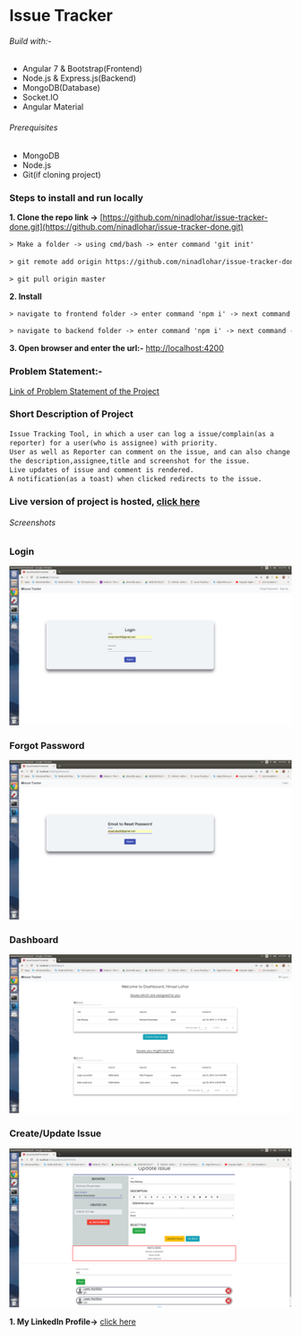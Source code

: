 # Issue Tracker

###### Build with:-
- Angular 7 & Bootstrap(Frontend)
- Node.js & Express.js(Backend)
- MongoDB(Database)
- Socket.IO
- Angular Material

###### Prerequisites
- MongoDB
- Node.js
- Git(if cloning project)

### Steps to install and run locally
**1. Clone the repo link ->** [https://github.com/ninadlohar/issue-tracker-done.git](https://github.com/ninadlohar/issue-tracker-done.git)
````html
> Make a folder -> using cmd/bash -> enter command 'git init'
````
````html
> git remote add origin https://github.com/ninadlohar/issue-tracker-done.git
````
````html
> git pull origin master
````
**2. Install**
````html
> navigate to frontend folder -> enter command 'npm i' -> next command -> 'ng serve'
````
````html
> navigate to backend folder -> enter command 'npm i' -> next command -> 'nodemon app'
````
**3. Open browser and enter the url:-** [http://localhost:4200](http://localhost:4200)

### Problem Statement:-
[Link of Problem Statement of the Project](https://s3-ap-southeast-1.amazonaws.com/edwisor-india-bucket/projects/web/web03/Web030103-Issue-Tracking-Tool.pdf)

### Short Description of Project
```
Issue Tracking Tool, in which a user can log a issue/complain(as a reporter) for a user(who is assignee) with priority.
User as well as Reporter can comment on the issue, and can also change the description,assignee,title and screenshot for the issue.
Live updates of issue and comment is rendered.
A notification(as a toast) when clicked redirects to the issue.
```

### Live version of project is hosted, [click here](http://kovacs-issue-tracker.online/)

###### Screenshots

### Login

![Screenshot](https://github.com/ninadlohar/issue-tracker-done/blob/master/issue-tracker-frontend/src/assets/login.png)

### Forgot Password

![Screenshot](https://github.com/ninadlohar/issue-tracker-done/blob/master/issue-tracker-frontend/src/assets/forgotPassword.png)

### Dashboard

![Screenshot](https://github.com/ninadlohar/issue-tracker-done/blob/master/issue-tracker-frontend/src/assets/issueDashboard.png)

### Create/Update Issue

![Screenshot](https://github.com/ninadlohar/issue-tracker-done/blob/master/issue-tracker-frontend/src/assets/upadte%20Issue.png)

**1. My LinkedIn Profile->** [click here](https://www.linkedin.com/in/ninad-lohar-448705ab/)
